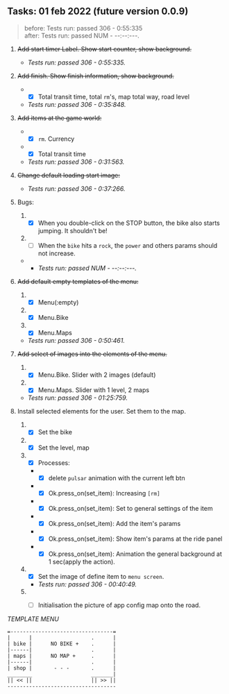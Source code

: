 ## Tasks: 01 feb 2022 (future version 0.0.9)
>before: Tests run: passed 306 - 0:55:335\
> after: Tests run: passed NUM - --:--:---.

1. ~~Add start timer Label. Show start counter, show background.~~
    * _Tests run: passed 306 - 0:55:335._


2. ~~Add finish. Show finish information, show background.~~
    * - [x] Total transit time, total `rm`'s, map total way, road level
    * _Tests run: passed 306 - 0:35:848._


3. ~~Add items at the game world:~~
    * - [x] `rm`. Currency
    * - [x] Total transit time
    * _Tests run: passed 306 - 0:31:563._


4. ~~Change default loading start image:~~
    + _Tests run: passed 306 - 0:37:266._


5. Bugs:
   1. -[x] When you double-click on the STOP button, the bike also starts jumping. It shouldn't be!
   2. -[ ] When the `bike` hits a `rock`, the `power` and others params should not increase.
   + + _Tests run: passed NUM - --:--:---._

   
6. ~~Add default empty templates of the menu:~~
   1. -[x] Menu(:empty)
   2. -[x] Menu.Bike
   3. -[x] Menu.Maps
    * _Tests run: passed 306 - 0:50:461._
   
7. ~~Add select of images into the elements of the menu.~~
   1. -[x] Menu.Bike. Slider with 2 images (default)
   2. -[x] Menu.Maps. Slider with 1 level, 2 maps
   * _Tests run: passed 306 - 01:25:759._
   
8. Install selected elements for the user. Set them to the map.
   1. -[x] Set the bike
   2. -[x] Set the level, map
   3. -[x] Processes:
      * -[x] delete `pulsar` animation with the current left btn
      * -[x] Ok.press_on(set_item): Increasing `[rm]`
      * -[x] Ok.press_on(set_item): Set to general settings of the item
      * -[x] Ok.press_on(set_item): Add the item's params
      * -[x] Ok.press_on(set_item): Show item's params at the ride panel
      * -[x] Ok.press_on(set_item): Animation the general background at 1 sec(apply the action).
   4. -[x] Set the image of define item to `menu screen`.
      * _Tests run: passed 306 - 00:40:49._
   5. -[ ] Initialisation the picture of app config map onto the road.
   
   
*TEMPLATE MENU*
```
=---------------------------------=
|      |                   .      |
| bike |      NO BIKE +    .      |
|------|                   .      |
| maps |      NO MAP +     .      |
|------|                   .      |
| shop |       - - -       .      |
________                   _______|
|| << ||                   || >> ||
-----------------------------------
```
